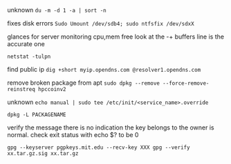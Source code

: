 unknown
`du -m -d 1 -a | sort -n `

fixes disk errors
`Sudo Umount /dev/sdb4; sudo ntfsfix /dev/sdxX `
 
glances for server monitoring cpu,mem 
free look at the -+ buffers line is the accurate one 
 
`netstat -tulpn`
 
find public ip 
`dig +short myip.opendns.com @resolver1.opendns.com`
 
remove broken package from apt
`sudo dpkg --remove --force-remove-reinstreq hpccoinv2`

unknown
`echo manual | sudo tee /etc/init/<service_name>.override`
 
`dpkg -L PACKAGENAME`

verify
the message there is no indication the key belongs to the owner is normal. 
check exit status with echo $? to be 0 

`gpg --keyserver pgpkeys.mit.edu --recv-key XXX
gpg --verify xx.tar.gz.sig xx.tar.gz`
 
